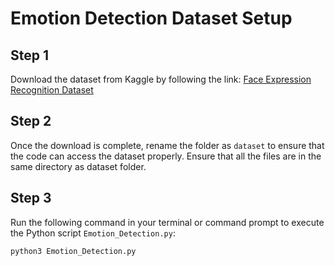 # Emotion Detection Dataset Setup

## Step 1
Download the dataset from Kaggle by following the link: [Face Expression Recognition Dataset](https://www.kaggle.com/datasets/jonathanoheix/face-expression-recognition-dataset)

## Step 2
Once the download is complete, rename the folder as `dataset` to ensure that the code can access the dataset properly. Ensure that all the files are in the same directory as dataset folder.

## Step 3
Run the following command in your terminal or command prompt to execute the Python script `Emotion_Detection.py`:

```bash
python3 Emotion_Detection.py
